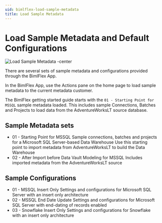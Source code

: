 ```yaml
---
uid: bimlflex-load-sample-metadata
title: Load Sample Metadata
---
```

# Load Sample Metadata and Default Configurations

![Load Sample Metadata -center](https://www.youtube.com/watch?v=2rL853XpST4?rel=0&autoplay=0 "Load Sample Metadata")

There are several sets of sample metadata and configurations provided through the BimlFlex App.

In the BimlFlex App, use the Actions pane on the home page to load sample metadata to the current metadata customer.

The BimlFlex getting started guide starts with the `01 - Starting Point for MSSQL` sample metadata loaded. This includes sample Connections, Batches and Projects to load data from the AdventureWorksLT source database.

## Sample Metadata sets

* 01 - Starting Point for MSSQL
    Sample connections, batches and projects for a Microsoft SQL Server-based Data Warehouse
    Use this starting point to import metadata from AdventureWorksLT to build the Data Warehouse
* 02 - After Import before Data Vault Modeling for MSSQL
    Includes imported metadata from the AdventureWorksLT source

## Sample Configurations

* 01 - MSSQL Insert Only
    Settings and configurations for Microsoft SQL Server with an insert only architecture
* 02 - MSSQL End Date Update
    Settings and configurations for Microsoft SQL Server with end-dating of records enabled
* 03 - Snowflake Insert Only
    Settings and configurations for Snowflake with an insert only architecture
